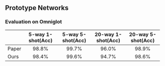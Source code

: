 ## Prototype Networks

### Evaluation on Omniglot

|                  | 5-way 1-shot(Acc)  | 5-way 5-shot(Acc)  | 20-way 1-shot(Acc)| 20-way 5-shot(Acc)   |
| ---------------- |:------------------:|:------------------:|:-----------------:|:--------------------:|
| Paper            | 98.8%              | 99.7%              | 96.0%             | 98.9%                |
| Ours             | 98.4%              | 99.6%              | 94.7%             | 98.6%                |
